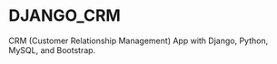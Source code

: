 # DJANGO_CRM

CRM (Customer Relationship Management) App with Django, Python, MySQL, and Bootstrap.
